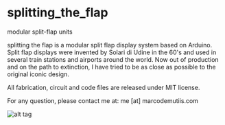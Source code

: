 splitting_the_flap
==================

modular split-flap units

splitting the flap is a modular split flap display system based on Arduino. Split flap displays were invented by Solari di Udine in the 60's and used in several train stations and airports around the world. Now out of production and on the path to extinction, I have tried to be as close as possible to the original iconic design.

All fabrication, circuit and code files are released under MIT license.

For any question, please contact me at: me [at] marcodemutiis.com

![alt tag](https://raw.github.com/marcodemutiis/splitting_the_flap/blob/master/pics/splittingTheFlap_800px.jpg)


